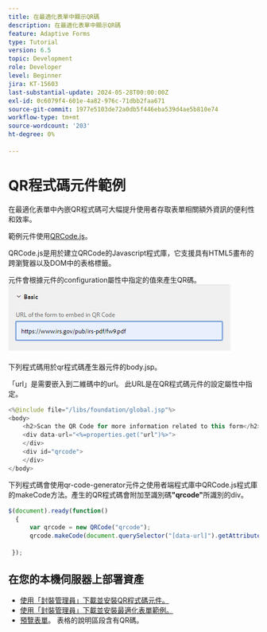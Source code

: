 ```yaml
---
title: 在最適化表單中顯示QR碼
description: 在最適化表單中顯示QR碼
feature: Adaptive Forms
type: Tutorial
version: 6.5
topic: Development
role: Developer
level: Beginner
jira: KT-15603
last-substantial-update: 2024-05-28T00:00:00Z
exl-id: 0c6079f4-601e-4a82-976c-71dbb2faa671
source-git-commit: 1977e5103de72a0db5f446eba539d4ae5b810e74
workflow-type: tm+mt
source-wordcount: '203'
ht-degree: 0%

---
```


# QR程式碼元件範例

在最適化表單中內嵌QR程式碼可大幅提升使用者存取表單相關額外資訊的便利性和效率。

範例元件使用[QRCode.js](https://davidshimjs.github.io/qrcodejs/)。

QRCode.js是用於建立QRCode的Javascript程式庫，它支援具有HTML5畫布的跨瀏覽器以及DOM中的表格標籤。

元件會根據元件的configuration屬性中指定的值來產生QR碼。
![影像](assets/qr-code-url.png)

下列程式碼用於qr程式碼產生器元件的body.jsp。

「url」是需要嵌入到二維碼中的url。 此URL是在QR程式碼元件的設定屬性中指定。

```java
<%@include file="/libs/foundation/global.jsp"%>
<body>
    <h2>Scan the QR Code for more information related to this form</h2>
    <div data-url="<%=properties.get("url")%>">
    </div>
    <div id="qrcode">
    </div>
</body>
```



下列程式碼會使用qr-code-generator元件之使用者端程式庫中QRCode.js程式庫的makeCode方法。產生的QR程式碼會附加至識別碼&#x200B;**&quot;qrcode&quot;**&#x200B;所識別的div。

```javascript
$(document).ready(function()
  {
      var qrcode = new QRCode("qrcode");
      qrcode.makeCode(document.querySelector("[data-url]").getAttribute("data-url"));
      
 });
```

## 在您的本機伺服器上部署資產

* [使用「封裝管理員」下載並安裝QR程式碼元件。](assets/qrcode.zip)
* [使用「封裝管理員」下載並安裝最適化表單範例。](assets/form-with-qr-code.zip)
* [預覽表單](http://localhost:4502/content/dam/formsanddocuments/qrcode/w9form/jcr:content?wcmmode=disabled)。 表格的說明區段含有QR碼。
